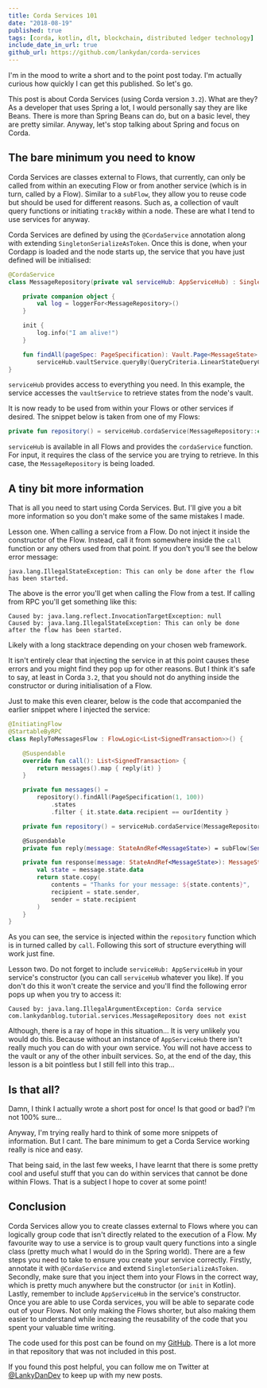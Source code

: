 ```yaml
---
title: Corda Services 101
date: "2018-08-19"
published: true
tags: [corda, kotlin, dlt, blockchain, distributed ledger technology]
include_date_in_url: true
github_url: https://github.com/lankydan/corda-services
---
```


I'm in the mood to write a short and to the point post today. I'm actually curious how quickly I can get this published. So let's go.

This post is about Corda Services (using Corda version `3.2`). What are they? As a developer that uses Spring a lot, I would personally say they are like Beans. There is more than Spring Beans can do, but on a basic level, they are pretty similar. Anyway, let's stop talking about Spring and focus on Corda.

## The bare minimum you need to know

Corda Services are classes external to Flows, that currently, can only be called from within an executing Flow or from another service (which is in turn, called by a Flow). Similar to a `subFlow`, they allow you to reuse code but should be used for different reasons. Such as, a collection of vault query functions or initiating `trackBy` within a node. These are what I tend to use services for anyway.

Corda Services are defined by using the `@CordaService` annotation along with extending `SingletonSerializeAsToken`. Once this is done, when your Cordapp is loaded and the node starts up, the service that you have just defined will be initialised:

```kotlin
@CordaService
class MessageRepository(private val serviceHub: AppServiceHub) : SingletonSerializeAsToken() {

    private companion object {
        val log = loggerFor<MessageRepository>()
    }

    init {
        log.info("I am alive!")
    }

    fun findAll(pageSpec: PageSpecification): Vault.Page<MessageState> =
        serviceHub.vaultService.queryBy(QueryCriteria.LinearStateQueryCriteria(), pageSpec)
}
```

`serviceHub` provides access to everything you need. In this example, the service accesses the `vaultService` to retrieve states from the node's vault.

It is now ready to be used from within your Flows or other services if desired. The snippet below is taken from one of my Flows:

```kotlin
private fun repository() = serviceHub.cordaService(MessageRepository::class.java)
```

`serviceHub` is available in all Flows and provides the `cordaService` function. For input, it requires the class of the service you are trying to retrieve. In this case, the `MessageRepository` is being loaded.

## A tiny bit more information 

That is all you need to start using Corda Services. But. I'll give you a bit more information so you don't make some of the same mistakes I made.

Lesson one. When calling a service from a Flow. Do not inject it inside the constructor of the Flow. Instead, call it from somewhere inside the `call` function or any others used from that point. If you don't you'll see the below error message:

```
java.lang.IllegalStateException: This can only be done after the flow has been started.
```

The above is the error you'll get when calling the Flow from a test. If calling from RPC you'll get something like this:

```
Caused by: java.lang.reflect.InvocationTargetException: null
Caused by: java.lang.IllegalStateException: This can only be done after the flow has been started.
```

Likely with a long stacktrace depending on your chosen web framework.

It isn't entirely clear that injecting the service in at this point causes these errors and you might find they pop up for other reasons. But I think it's safe to say, at least in Corda `3.2`, that you should not do anything inside the constructor or during initialisation of a Flow.

Just to make this even clearer, below is the code that accompanied the earlier snippet where I injected the service:

```kotlin
@InitiatingFlow
@StartableByRPC
class ReplyToMessagesFlow : FlowLogic<List<SignedTransaction>>() {

    @Suspendable
    override fun call(): List<SignedTransaction> {
        return messages().map { reply(it) }
    }

    private fun messages() =
        repository().findAll(PageSpecification(1, 100))
            .states
            .filter { it.state.data.recipient == ourIdentity }

    private fun repository() = serviceHub.cordaService(MessageRepository::class.java)

    @Suspendable
    private fun reply(message: StateAndRef<MessageState>) = subFlow(SendMessageFlow(response(message), message))

    private fun response(message: StateAndRef<MessageState>): MessageState {
        val state = message.state.data
        return state.copy(
            contents = "Thanks for your message: ${state.contents}",
            recipient = state.sender,
            sender = state.recipient
        )
    }
}  
```

As you can see, the service is injected within the `repository` function which is in turned called by `call`. Following this sort of structure everything will work just fine.

Lesson two. Do not forget to include `serviceHub: AppServiceHub` in your service's constructor (you can call `serviceHub` whatever you like). If you don't do this it won't create the service and you'll find the following error pops up when you try to access it:

```
Caused by: java.lang.IllegalArgumentException: Corda service com.lankydanblog.tutorial.services.MessageRepository does not exist
```

Although, there is a ray of hope in this situation... It is very unlikely you would do this. Because without an instance of `AppServiceHub` there isn't really much you can do with your own service. You will not have access to the vault or any of the other inbuilt services. So, at the end of the day, this lesson is a bit pointless but I still fell into this trap...

## Is that all? 

Damn, I think I actually wrote a short post for once! Is that good or bad? I'm not 100% sure...

Anyway, I'm trying really hard to think of some more snippets of information. But I cant. The bare minimum to get a Corda Service working really is nice and easy.

That being said, in the last few weeks, I have learnt that there is some pretty cool and useful stuff that you can do within services that cannot be done within Flows. That is a subject I hope to cover at some point!

## Conclusion

Corda Services allow you to create classes external to Flows where you can logically group code that isn't directly related to the execution of a Flow. My favourite way to use a service is to group vault query functions into a single class (pretty much what I would do in the Spring world). There are a few steps you need to take to ensure you create your service correctly. Firstly, annotate it with `@CordaService` and extend `SingletonSerializeAsToken`. Secondly, make sure that you inject them into your Flows in the correct way, which is pretty much anywhere but the constructor (or `init` in Kotlin). Lastly, remember to include `AppServiceHub` in the service's constructor. Once you are able to use Corda services, you will be able to separate code out of your Flows. Not only making the Flows shorter, but also making them easier to understand while increasing the reusability of the code that you spent your valuable time writing.

The code used for this post can be found on my [GitHub](https://github.com/lankydan/corda-services). There is a lot more in that repository that was not included in this post.

If you found this post helpful, you can follow me on Twitter at [@LankyDanDev](http://www.twitter.com/LankyDanDev) to keep up with my new posts.